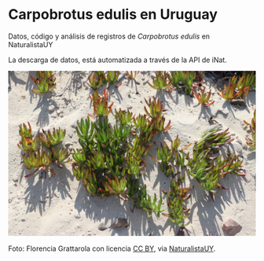 # Carpobrotus edulis en Uruguay
Datos, código y análisis de registros de *Carpobrotus edulis* en NaturalistaUY

La descarga de datos, está automatizada a través de la API de iNat.


![](docs/Carpobrotus_edulis.jpeg)

Foto: Florencia Grattarola con licencia [CC BY](http://creativecommons.org/licenses/by/4.0/), via [NaturalistaUY](https://www.naturalista.uy/observations/38173952).
